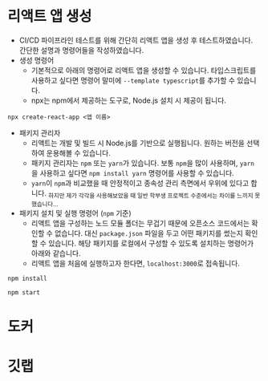 # 리액트 앱 생성
- CI/CD 파이프라인 테스트를 위해 간단히 리액트 앱을 생성 후 테스트하였습니다. 간단한 설명과 명령어들을 작성하였습니다.
- 생성 명령어
  - 기본적으로 아래의 명령어로 리액트 앱을 생성할 수 있습니다. 타입스크립트를 사용하고 싶다면 명령어 말미에 `--template typescript`를 추가할 수 있습니다.
  - npx는 npm에서 제공하는 도구로, Node.js 설치 시 제공이 됩니다.
```wsl
npx create-react-app <앱 이름>
```
- 패키지 관리자
  - 리액트는 개발 및 빌드 시 Node.js를 기반으로 실행됩니다. 원하는 버전을 선택하여 운용해볼 수 있습니다.
  - 패키지 관리자는 `npm` 또는 `yarn`가 있습니다. 보통 `npm`을 많이 사용하며, `yarn`을 사용하고 싶다면 `npm install yarn` 명령어를 사용할 수 있습니다.
  - `yarn`이 `npm`과 비교했을 때 안정적이고 종속성 관리 측면에서 우위에 있다고 합니다. <sub>하지만 제가 각각을 사용해보았을 때 일반 학부생 프로젝트 수준에서는 차이를 느끼지 못했습니다...</sub>
- 패키지 설치 및 실행 명령어 (`npm` 기준)
  - 리액트 앱을 구성하는 노드 모듈 폴더는 무겁기 때문에 오픈소스 코드에서는 확인할 수 없습니다. 대신 `package.json` 파일을 두고 어떤 패키지를 썼는지 확인할 수 있습니다. 해당 패키지를 로컬에서 구성할 수 있도록 설치하는 명령어가 아래와 같습니다.
  - 리액트 앱을 처음에 실행하고자 한다면, `localhost:3000`로 접속됩니다.
```
npm install
```
```
npm start
```

# 도커

# 깃랩
